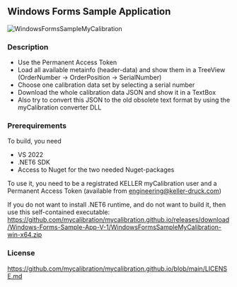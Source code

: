 ## Windows Forms Sample Application

![WindowsFormsSampleMyCalibration](https://github.com/mycalibration/mycalibration.github.io/raw/main/docs/media/WindowsFormsSampleMyCalibration.png)

### Description
- Use the Permanent Access Token
- Load all available metainfo (header-data) and show them in a TreeView  (OrderNumber -> OrderPosition -> SerialNumber)
- Choose one calibration data set by selecting a serial number
- Download the whole calibration data JSON and show it in a TextBox
- Also try to convert this JSON to the old obsolete text format by using the myCalibration converter DLL

### Prerequirements
To build, you need 
- VS 2022
- .NET6 SDK
- Access to Nuget for the two needed Nuget-packages

To use it, you need to be a registrated KELLER myCalibration user and a Permanent Access Token (available from engineering@keller-druck.com)

If you do not want to install .NET6 runtime, and do not want to build it, then use this self-contained executable:
https://github.com/mycalibration/mycalibration.github.io/releases/download/Windows-Forms-Sample-App-V-1/WindowsFormsSampleMyCalibration-win-x64.zip

### License
https://github.com/mycalibration/mycalibration.github.io/blob/main/LICENSE.md
